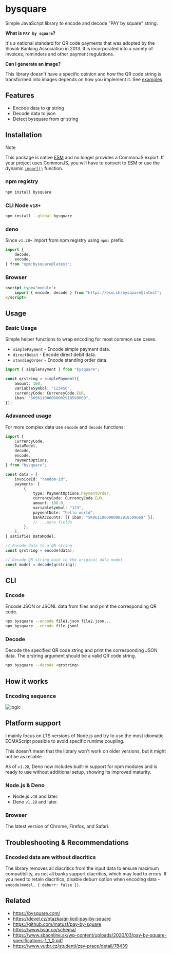 # bysquare

Simple JavaScript library to encode and decode "PAY by square" string.

**What is `PAY by square`?**

It's a national standard for QR code payments that was adopted by the Slovak
Banking Association in 2013. It is incorporated into a variety of invoices,
reminders and other payment regulations.

**Can I generate an image?**

This library doesn't have a specific opinion and how the QR code string is
transformed into images depends on how you implement it. See
[examples](./docs/examples/).

## Features

- Encode data to qr string
- Decode data to json
- Detect bysquare from qr string

## Installation

> [!NOTE]
> This package is native [ESM][mozzila-esm] and no longer provides a
> CommonJS export. If your project uses CommonJS, you will have to convert to ESM
> or use the dynamic [`import()`][mozzila-import] function.

[mozzila-esm]: https://developer.mozilla.org/en-US/docs/Web/JavaScript/Guide/Modules
[mozzila-import]: https://developer.mozilla.org/en-US/docs/Web/JavaScript/Reference/Operators/import

### npm registry

```sh
npm install bysquare
```

### CLI Node `v18+`

```sh
npm install --global bysquare
```

### deno

Since `v1.28+` import from npm registry using `npm:` prefix.

```ts
import {
	decode,
	encode,
} from "npm:bysquare@latest";
```

### Browser

```html
<script type="module">
	import { encode, decode } from "https://esm.sh/bysquare@latest";
</script>
```

## Usage

### Basic Usage

Simple helper functions to wrap encoding for most common use cases.

- `simplePayment` - Encode simple payment data.
- `directDebit` - Encode direct debit data.
- `standingOrder` - Encode standing order data.

```typescript
import { simplePayment } from "bysquare";

const qrstring = simplePayment({
	amount: 100,
	variableSymbol: "123456",
	currencyCode: CurrencyCode.EUR,
	iban: "SK9611000000002918599669",
});
```

### Adavanced usage

For more complex data use `encode` and `decode` functions:

```ts
import {
	CurrencyCode,
	DataModel,
	decode,
	encode,
	PaymentOptions,
} from "bysquare";

const data = {
	invoiceId: "random-id",
	payments: [
		{
			type: PaymentOptions.PaymentOrder,
			currencyCode: CurrencyCode.EUR,
			amount: 100.0,
			variableSymbol: "123",
			paymentNote: "hello world",
			bankAccounts: [{ iban: "SK9611000000002918599669" }],
			// ...more fields
		},
	],
} satisfies DataModel;

// Encode data to a QR string
const qrstring = encode(data);

// Decode QR string back to the original data model
const model = decode(qrstring);
```

## CLI

### Encode

Encode JSON or JSONL data from files and print the corresponding QR code.

```sh
npx bysquare --encode file1.json file2.json...
npx bysquare --encode file.jsonl
```

### Decode

Decode the specified QR code string and print the corresponding JSON data. The
qrstring argument should be a valid QR code string.

```sh
npx bysquare --decode <qrstring>
```

## How it works

### Encoding sequence

![logic](./docs/uml/logic.svg)

## Platform support

I mainly focus on LTS versions of Node.js and try to use the most idiomatic
ECMAScript possible to avoid specific runtime coupling.

This doesn't mean that the library won't work on older versions, but it might
not be as reliable.

As of `v1.28`, Deno now includes built-in support for npm modules and is ready
to use without additional setup, showing its improved maturity.

### Node.js & Deno

- Node.js `v18` and later.
- Deno `v1.28` and later.

### Browser

The latest version of Chrome, Firefox, and Safari.

## Troubleshooting & Recommendations

### Encoded data are without diacritics

The library removes all diacritics from the input data to ensure maximum compatibility, as not all banks support diacritics, which may lead to errors. If you need to retain diacritics, disable deburr option when encoding data - `encode(model, { deburr: false })`.

## Related

- <https://bysquare.com/>
- <https://devel.cz/otazka/qr-kod-pay-by-square>
- <https://github.com/matusf/pay-by-square>
- <https://www.bsqr.co/schema/>
- <https://www.sbaonline.sk/wp-content/uploads/2020/03/pay-by-square-specifications-1_1_0.pdf>
- <https://www.vutbr.cz/studenti/zav-prace/detail/78439>

